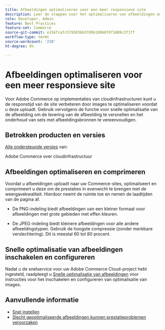 ```yaml
---
title: Afbeeldingen optimaliseren voor een meer responsieve site
description: Leer de stappen voor het optimaliseren van afbeeldingen en het gebruik van Fastly Image Optimization om de responstijd op uw Adobe Commerce-sites te optimaliseren.
role: Developer, Admin
feature: Best Practices
feature-set: Commerce
source-git-commit: e156fcafc5792036b37d9b199b870f1888c3f1ff
workflow-type: tm+mt
source-wordcount: '210'
ht-degree: 0%

---
```



# Afbeeldingen optimaliseren voor een meer responsieve site

Voor Adobe Commerce op implementaties van cloudinfrastructuren kunt u de responstijd van de site verbeteren door images te optimaliseren voordat u deze uploadt. Gebruik vervolgens de functie voor snelle optimalisatie van de afbeelding om de levering van de afbeelding te versnellen en het onderhoud van sets met afbeeldingsbronnen te vereenvoudigen.

## Betrokken producten en versies

[Alle ondersteunde versies](../../../release/versions.md) van:

Adobe Commerce over cloudinfrastructuur


## Afbeeldingen optimaliseren en comprimeren

Voordat u afbeeldingen uploadt naar uw Commerce-sites, optimaliseert en comprimeert u deze om de prestaties in evenwicht te brengen met de weergavekwaliteit. Hierdoor neemt de ruimte toe en nemen de laadtijden van de pagina af.

- De PNG-indeling biedt afbeeldingen van een kleiner formaat voor afbeeldingen met grote gebieden met effen kleuren.

- De JPEG-indeling biedt kleinere afbeeldingen voor alle andere afbeeldingstypen. Gebruik de hoogste compressie (zonder merkbare verslechtering). Dit is meestal 60 tot 80 procent.

## Snelle optimalisatie van afbeeldingen inschakelen en configureren

Nadat u de snelservice voor uw Adobe Commerce Cloud-project hebt ingesteld, raadpleegt u [Snelle optimalisatie van afbeeldingen](https://devdocs.magento.com/cloud/cdn/fastly-image-optimization.html) voor instructies voor het inschakelen en configureren van optimalisatie van images.

## Aanvullende informatie

- [Snel instellen](https://devdocs.magento.com/cloud/cdn/configure-fastly.html)
- [Slecht geoptimaliseerde afbeeldingen kunnen prestatieproblemen veroorzaken](https://experienceleague.adobe.com/docs/commerce-knowledge-base/kb/troubleshooting/miscellaneous/file-storage-low-specific-page-loads-are-slow.html)
